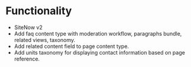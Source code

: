 # Functionality

- SiteNow v2
- Add faq content type with moderation workflow, paragraphs bundle, related views, taxonomy.
- Add related content field to page content type.
- Add units taxonomy for displaying contact information based on page reference.
